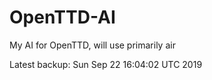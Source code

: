 # OpenTTD-AI
My AI for OpenTTD, will use primarily air

Latest backup: Sun Sep 22 16:04:02 UTC 2019
